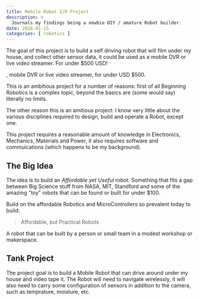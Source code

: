 ```yaml
---
title: Mobile Robot I/O Project
description: >
  Journals my findings being a newbie DIY / amature Robot builder.
date: 2018-01-15
categories: [ robotics ]
---
```


The goal of this project is to build a self driving robot that will
film under my house, and collect other sensor data, it could be used
as a mobile DVR or live video streamer.  For under $500 USD!

, mobile DVR or
live video streamer, for under USD $500.

This is an ambitious project for a number of reasons: first of all
Beginning Robotics is a complex topic, beyond the basics are (some
would say) literally no limits.

The other reason this is an amitious project: I know very little about
the various disciplines required to design, build and operate a Robot,
except one.

This project requires a reasonable amount of knowledge in Electronics,
Mechanics, Materials and Power, it also requires software and
commuications (which happens to be my background).

## The Big Idea

The idea is to build an _Affordable yet Useful_ robot.  Something that
fits a gap between Big Science stuff from NASA, MIT, Standford and
some of the amazing "toy" robots that can be found or built for under
$100.

Build on the affordable Robotics and MicroControllers so prevalent
today to build:

> Affordable, but Practical Robots

A robot that can be built by a person or small team in a modest
workshop or makerspace.

## Tank Project

The project goal is to build a Mobile Robot that can drive around
under my house and video tape it.  The Robot will need to navigate
wirelessly, it will also need to carry some configuration of sensors
in addition to the camera, such as temprature, moisture, etc.

